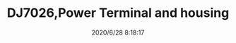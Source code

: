 ﻿---
layout: post 
title: DJ7026,Power Terminal and housing
tags: DJ
categories: wire-cable
overview: DJ7026, Power Terminal and housing
part_number: DJ7026
thumb_img: static/202006/372-thumb-20200628161920.jpg
small_img: static/202006/372-20200628161920.jpg
date: 2020/6/28 8:18:17
---



